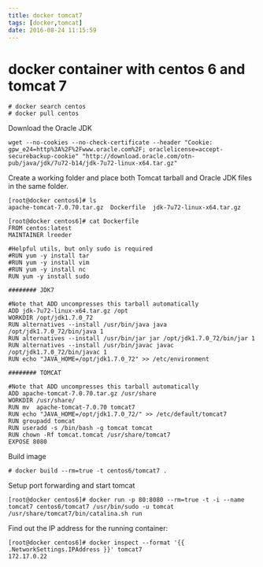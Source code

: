 ```yaml
---
title: docker tomcat7
tags: [docker,tomcat]
date: 2016-08-24 11:15:59
---
```


# docker container with centos 6 and tomcat 7 #

    # docker search centos
    # docker pull centos
    
Download the Oracle JDK

    wget --no-cookies --no-check-certificate --header "Cookie: gpw_e24=http%3A%2F%2Fwww.oracle.com%2F; oraclelicense=accept-securebackup-cookie" "http://download.oracle.com/otn-pub/java/jdk/7u72-b14/jdk-7u72-linux-x64.tar.gz"
    
Create a working folder and place both Tomcat tarball and Oracle JDK files in the same folder.

    [root@docker centos6]# ls
    apache-tomcat-7.0.70.tar.gz  Dockerfile  jdk-7u72-linux-x64.tar.gz

    [root@docker centos6]# cat Dockerfile
    FROM centos:latest
    MAINTAINER lreeder
    
    #Helpful utils, but only sudo is required
    #RUN yum -y install tar
    #RUN yum -y install vim
    #RUN yum -y install nc
    RUN yum -y install sudo
    
    ######## JDK7
    
    #Note that ADD uncompresses this tarball automatically
    ADD jdk-7u72-linux-x64.tar.gz /opt
    WORKDIR /opt/jdk1.7.0_72
    RUN alternatives --install /usr/bin/java java /opt/jdk1.7.0_72/bin/java 1
    RUN alternatives --install /usr/bin/jar jar /opt/jdk1.7.0_72/bin/jar 1
    RUN alternatives --install /usr/bin/javac javac /opt/jdk1.7.0_72/bin/javac 1
    RUN echo "JAVA_HOME=/opt/jdk1.7.0_72" >> /etc/environment
    
    ######## TOMCAT
    
    #Note that ADD uncompresses this tarball automatically
    ADD apache-tomcat-7.0.70.tar.gz /usr/share
    WORKDIR /usr/share/
    RUN mv  apache-tomcat-7.0.70 tomcat7
    RUN echo "JAVA_HOME=/opt/jdk1.7.0_72/" >> /etc/default/tomcat7
    RUN groupadd tomcat
    RUN useradd -s /bin/bash -g tomcat tomcat
    RUN chown -Rf tomcat.tomcat /usr/share/tomcat7
    EXPOSE 8080

Build image

    # docker build --rm=true -t centos6/tomcat7 .

Setup port forwarding and start tomcat

    [root@docker centos6]# docker run -p 80:8080 --rm=true -t -i --name tomcat7 centos6/tomcat7 /usr/bin/sudo -u tomcat /usr/share/tomcat7/bin/catalina.sh run

Find out the IP address for the running container:

    [root@docker centos6]# docker inspect --format '{{ .NetworkSettings.IPAddress }}' tomcat7
    172.17.0.22


